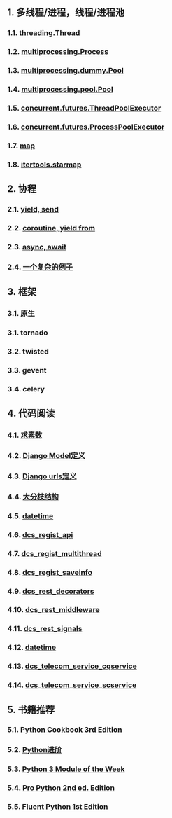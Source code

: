 ## 1. 多线程/进程，线程/进程池

### 1.1. [threading.Thread](/threading.Thread.md) 
### 1.2. [multiprocessing.Process](/multiprocessing.Process.md) 
### 1.3. [multiprocessing.dummy.Pool](/multiprocessing.dummy.Pool.md)
### 1.4. [multiprocessing.pool.Pool](/multiprocessing.pool.Pool.md)
### 1.5. [concurrent.futures.ThreadPoolExecutor](/concurrent.futures.ThreadPoolExecutor.md)
### 1.6. [concurrent.futures.ProcessPoolExecutor](/concurrent.futures.ProcessPoolExecutor.md)
### 1.7. [map](/map.md)
### 1.8. [itertools.starmap](/itertools.starmap.md)


## 2. 协程
### 2.1. [yield, send](/yield_send.md)
### 2.2. [coroutine, yield from](/yield_from.md)
### 2.3. [async, await](/async_await.md)
### 2.4. [一个复杂的例子](/dht.md)


## 3. 框架
### 3.1. 原生
### 3.1. tornado
### 3.2. twisted
### 3.3. gevent
### 3.4. celery

## 4. 代码阅读
### 4.1. [求素数](/nested.md)
### 4.2. [Django Model定义](/django_model.md)
### 4.3. [Django urls定义](/django_urls.md)
### 4.4. [大分枝结构](/if_elif_else.md)
### 4.5. [datetime](/datetime1.md)
### 4.6. [dcs_regist_api](/dcs_regist_api.md)
### 4.7. [dcs_regist_multithread](/dcs_regist_multithread.md)
### 4.8. [dcs_regist_saveinfo](/dcs_regist_saveinfo.md)
### 4.9. [dcs_rest_decorators](/dcs_rest_decorators.md)
### 4.10. [dcs_rest_middleware](/dcs_rest_middleware.md)
### 4.11. [dcs_rest_signals](/dcs_rest_signals.md)
### 4.12. [datetime](/datetime2.md)
### 4.13. [dcs_telecom_service_cqservice](/dcs_telecom_service_cqservice.md)
### 4.14. [dcs_telecom_service_scservice](/dcs_telecom_service_scservice.md)


## 5. 书籍推荐
### 5.1. [Python Cookbook 3rd Edition](http://python3-cookbook.readthedocs.io/zh_CN/latest/)
### 5.2. [Python进阶](https://eastlakeside.gitbooks.io/interpy-zh/content/)
### 5.3. [Python 3 Module of the Week](https://pymotw.com/3/)
### 5.4. [Pro Python 2nd ed. Edition](https://www.amazon.com/Pro-Python-Marty-Alchin/dp/1484203356/)
### 5.5. [Fluent Python 1st Edition](https://www.amazon.com/Fluent-Python-Luciano-Ramalho/dp/1491946008/)

